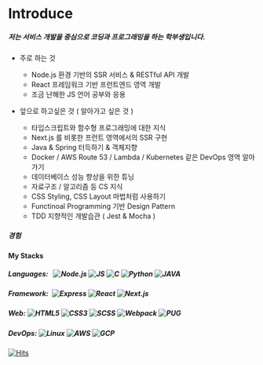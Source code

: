 # Introduce

##### 저는 서비스 개발을 중심으로 코딩과 프로그래밍을 하는 학부생입니다.

- 주로 하는 것
  - Node.js 환경 기반의 SSR 서비스 & RESTful API 개발
  - React 프레임워크 기반 프런트엔드 영역 개발
  - 조금 난해한 JS 언어 공부와 응용
  
- 앞으로 하고싶은 것 ( 알아가고 싶은 것 )
  - 타입스크립트와 함수형 프로그래밍에 대한 지식 
  - Next.js 를 비롯한 프런트 영역에서의 SSR 구현
  - Java & Spring 터득하기 & 객체지향
  - Docker / AWS Route 53 / Lambda / Kubernetes 같은 DevOps 영역 알아가기
  - 데이터베이스 성능 향상을 위한 튜닝
  - 자료구조 / 알고리즘 등 CS 지식
  - CSS Styling, CSS Layout 마법처럼 사용하기
  - Functinoal Programming 기반 Design Pattern
  - TDD 지향적인 개발습관 ( Jest & Mocha )

##### 경험

#### My Stacks
##### Languages:  &nbsp; ![Node.js](https://img.shields.io/badge/-Node.js-green?style=flat-square&logo=Node.js) ![JS](https://img.shields.io/badge/-ECMAScript-ffba08?style=flat-square&logo=JavaScript) ![C](https://img.shields.io/badge/-%20C%20Language%20-bde0fe?style=flat-square&logo=C) ![Python](https://img.shields.io/badge/-Python-48bfe3?style=flat-square&logo=python)  ![JAVA](https://img.shields.io/badge/-Java-c38e70?style=flat-square&logo=Java)
##### Framework: &nbsp;![Express](https://img.shields.io/badge/-Express.js-90be6d?style=flat-square&logo=Node.js) ![React](https://img.shields.io/badge/-React.js-edf2f4?style=flat-square&logo=React) ![Next.js](https://img.shields.io/badge/-Next.js-000000?style=flat-square&logo=Next.js)
##### Web: ![HTML5](https://img.shields.io/badge/-HTML-f3722c?style=flat-square&logo=HTML5) ![CSS3](https://img.shields.io/badge/-CSS-219ebc?style=flat-square&logo=CSS3) ![SCSS](https://img.shields.io/badge/-SCSS-ffafcc?style=flat-square&logo=CSS3) ![Webpack](https://img.shields.io/badge/-Webpack-ffffff?style=flat-square&logo=Webpack) ![PUG](https://img.shields.io/badge/Template-pug-C3926F?style=flat-square)
##### DevOps: ![Linux](https://img.shields.io/badge/-Linux-fca311?style=flat-square&logo=Linux) ![AWS](https://img.shields.io/badge/-AWS-1d3557?style=flat-square&logo=Amazon%20AWS) ![GCP](https://img.shields.io/badge/-GCP-ffffff?style=flat-square&logo=Google%20Cloud)
[![Hits](https://hits.seeyoufarm.com/api/count/incr/badge.svg?url=https%3A%2F%2Fgithub.com%2Fgalaxy4276&count_bg=%238FE3EF&title_bg=%23FF8484&icon=&icon_color=%23FFFFFF&title=visit&edge_flat=false)](https://hits.seeyoufarm.com)

